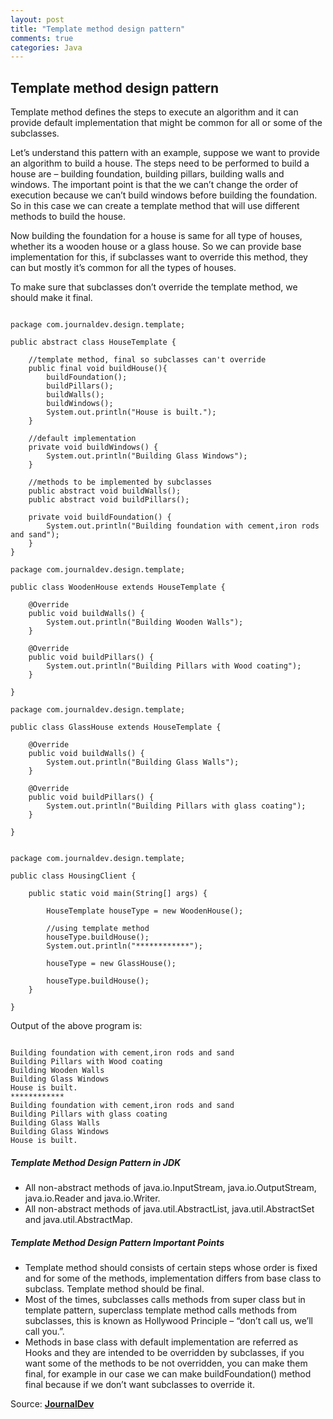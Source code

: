 ```yaml
---
layout: post
title: "Template method design pattern"
comments: true
categories: Java
---
```


## Template method design pattern
Template method defines the steps to execute an algorithm and it can provide default implementation that might be common for all or some of the subclasses.

Let’s understand this pattern with an example, suppose we want to provide an algorithm to build a house. The steps need to be performed to build a house are – building foundation, building pillars, building walls and windows. The important point is that the we can’t change the order of execution because we can’t build windows before building the foundation. So in this case we can create a template method that will use different methods to build the house.

Now building the foundation for a house is same for all type of houses, whether its a wooden house or a glass house. So we can provide base implementation for this, if subclasses want to override this method, they can but mostly it’s common for all the types of houses.

To make sure that subclasses don’t override the template method, we should make it final.

```

package com.journaldev.design.template;

public abstract class HouseTemplate {

	//template method, final so subclasses can't override
	public final void buildHouse(){
		buildFoundation();
		buildPillars();
		buildWalls();
		buildWindows();
		System.out.println("House is built.");
	}

	//default implementation
	private void buildWindows() {
		System.out.println("Building Glass Windows");
	}

	//methods to be implemented by subclasses
	public abstract void buildWalls();
	public abstract void buildPillars();

	private void buildFoundation() {
		System.out.println("Building foundation with cement,iron rods and sand");
	}
}

package com.journaldev.design.template;

public class WoodenHouse extends HouseTemplate {

	@Override
	public void buildWalls() {
		System.out.println("Building Wooden Walls");
	}

	@Override
	public void buildPillars() {
		System.out.println("Building Pillars with Wood coating");
	}

}

package com.journaldev.design.template;

public class GlassHouse extends HouseTemplate {

	@Override
	public void buildWalls() {
		System.out.println("Building Glass Walls");
	}

	@Override
	public void buildPillars() {
		System.out.println("Building Pillars with glass coating");
	}

}


package com.journaldev.design.template;

public class HousingClient {

	public static void main(String[] args) {
		
		HouseTemplate houseType = new WoodenHouse();
		
		//using template method
		houseType.buildHouse();
		System.out.println("************");
		
		houseType = new GlassHouse();
		
		houseType.buildHouse();
	}

}

```

Output of the above program is:

```

Building foundation with cement,iron rods and sand
Building Pillars with Wood coating
Building Wooden Walls
Building Glass Windows
House is built.
************
Building foundation with cement,iron rods and sand
Building Pillars with glass coating
Building Glass Walls
Building Glass Windows
House is built.

```

##### Template Method Design Pattern in JDK
- All non-abstract methods of java.io.InputStream, java.io.OutputStream, java.io.Reader and java.io.Writer.
- All non-abstract methods of java.util.AbstractList, java.util.AbstractSet and java.util.AbstractMap.
##### Template Method Design Pattern Important Points
- Template method should consists of certain steps whose order is fixed and for some of the methods, implementation differs from base class to subclass. Template method should be final.
- Most of the times, subclasses calls methods from super class but in template pattern, superclass template method calls methods from subclasses, this is known as Hollywood Principle – “don’t call us, we’ll call you.”.
- Methods in base class with default implementation are referred as Hooks and they are intended to be overridden by subclasses, if you want some of the methods to be not overridden, you can make them final, for example in our case we can make buildFoundation() method final because if we don’t want subclasses to override it.



Source: [**JournalDev**](https://www.journaldev.com/1763/template-method-design-pattern-in-java)

